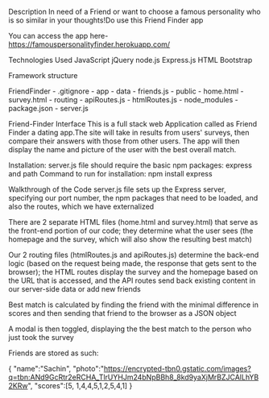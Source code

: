 Description
In need of a Friend or want to choose a famous personality who is so similar in your thoughts!Do use this Friend Finder app

You can access the app here-https://famouspersonalityfinder.herokuapp.com/

Technologies Used
JavaScript
jQuery
node.js
Express.js
HTML
Bootstrap

Framework structure

FriendFinder
    - .gitignore
    - app
      - data
        - friends.js
      - public
        - home.html
        - survey.html
      - routing
        - apiRoutes.js
        - htmlRoutes.js
    - node_modules
    - package.json
    - server.js

Friend-Finder Interface
This is a full stack web Application called as Friend Finder a dating app.The site will take in results from users' surveys, then compare their answers with those from other users. The app will then display the name and picture of the user with the best overall match.

Installation:
server.js file should require the basic npm packages: express and path
Command to run for installation:
npm install express

Walkthrough of the Code
server.js file sets up the Express server, specifying our port number, the npm packages that need to be loaded, and also the routes, which we have externalized

There are 2 separate HTML files (home.html and survey.html) that serve as the front-end portion of our code; they determine what the user sees (the homepage and the survey, which will also show the resulting best match)

Our 2 routing files (htmlRoutes.js and apiRoutes.js) determine the back-end logic (based on the request being made, the response that gets sent to the browser); the HTML routes display the survey and the homepage based on the URL that is accessed, and the API routes send back existing content in our server-side data or add new friends

Best match is calculated by finding the friend with the minimal difference in scores and then sending that friend to the browser as a JSON object

A modal is then toggled, displaying the the best match to the person who just took the survey

Friends are stored as such:

{
        "name":"Sachin",
        "photo":"https://encrypted-tbn0.gstatic.com/images?q=tbn:ANd9GcRtr2eRCHA_TlrUYHJm24bNpBBh8_8kd9yaXjMrBZJCAlLhYB2KRw",
        "scores":[5, 1,4,4,5,1,2,5,4,1]
}